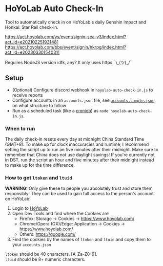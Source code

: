 # HoYoLab Auto Check-In

Tool to automatically check in on HoYoLab's daily Genshin Impact and Honkai: Star Rail check-in.

https://act.hoyolab.com/ys/event/signin-sea-v3/index.html?act_id=e202102251931481
https://act.hoyolab.com/bbs/event/signin/hkrpg/index.html?act_id=e202303301540311

Requires NodeJS version idfk, any? It only uses https ¯\\\_(ツ)\_/¯

## Setup

- (Optional) Configure discord webhook in `hoyolab-auto-check-in.js` to receive reports
- Configure accounts in an `accounts.json` file, see [`accounts.sample.json`](/accounts.sample.json) on what structure to follow
- Run as a scheduled task (like a [cronjob](https://crontab.guru/)) as `node hoyolab-auto-check-in.js`.

### When to run

The daily check-in resets every day at midnight China Standard Time (GMT+8). To make up for clock inaccuracies and runtime, I recommend setting the script up to run an five minutes after their midnight. Make sure to remember that China does not use daylight savings! If you're currently not in DST, run the script an hour and five minutes after their midnight instead to make up for the time difference.

### How to get `ltoken` and `ltuid`

**WARNING:** Only give these to people you absolutely trust and store them responsibly! They can be used to gain full access to the person's account on HoYoLab!

1. Login to [HoYoLab](https://www.hoyolab.com/)
2. Open Dev Tools and find where the Cookies are
   - Firefox: Storage -> Cookies -> https://www.hoyolab.com/
   - Chrome/Opera (GX)/Edge: Application -> Cookies -> https://www.hoyolab.com/
   - Others: https://google.com/
3. Find the cookies by the names of `ltoken` and `ltuid` and copy them to your `accounts.json`

`ltoken` should be 40 characters, [A-Za-Z0-9].  
`ltuid` should be 8+ numeric characters.
